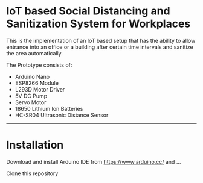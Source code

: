 # IoT based Social Distancing and Sanitization System for Workplaces
This is the implementation of an IoT based setup that has the ability to allow entrance into an office or a building after certain time intervals and sanitize the area automatically.

The Prototype consists of:
<ul>
  <li>Arduino Nano</li>
  <li>ESP8266 Module</li>
  <li>L293D Motor Driver</li>
  <li>5V DC Pump</li>
  <li>Servo Motor</li>
  <li>18650 Lithium Ion Batteries</li>
  <li>HC-SR04 Ultrasonic Distance Sensor</li>
</ul>
<hr>

# Installation

Download and install Arduino IDE from https://www.arduino.cc/ and ...

Clone this repository

